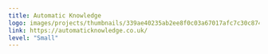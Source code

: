 ```yaml
---
title: Automatic Knowledge
logo: images/projects/thumbnails/339ae40235ab2ee8f0c03a67017afc7c30c874e4.png.150x50_q85.jpg
link: https://automaticknowledge.co.uk/
level: "Small"
---
```

